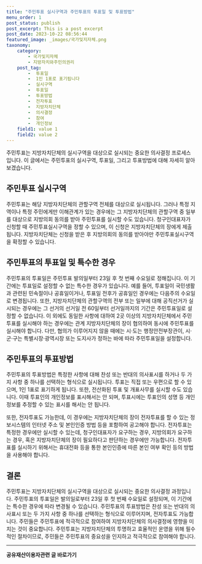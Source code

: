 ```yaml
---
title: "주민투표 실시구역과 주민투표의 투표일 및 투표방법"
menu_order: 1
post_status: publish
post_excerpt: This is a post excerpt
post_date: 2023-10-22 08:56:44
featured_image: _images/국가및지자체.png
taxonomy:
    category:
        - 국가및지자체
        - 지방자치와주민의권리
    post_tag:
        -  투표일
        -  1인 1표로 표기됩니다
        -  실시구역
        -  투표일
        -  투표방법
        -  전자투표
        -  지방자치단체
        -  의사결정
        -  참여
        -  개인정보
    field1: value 1
    field2: value 2
---
```



주민투표는 지방자치단체의 실시구역을 대상으로 실시되는 중요한 의사결정 프로세스입니다. 이 글에서는 주민투표의 실시구역, 투표일, 그리고 투표방법에 대해 자세히 알아보겠습니다.

## 주민투표 실시구역

주민투표는 해당 지방자치단체의 관할구역 전체를 대상으로 실시됩니다. 그러나 특정 지역이나 특정 주민에게만 이해관계가 있는 경우에는 그 지방자치단체의 관할구역 중 일부를 대상으로 지방의회 동의를 받아 주민투표를 실시할 수도 있습니다. 청구인대표자가 신청할 때 주민투표실시구역을 정할 수 있으며, 이 신청은 지방자치단체의 장에게 제출됩니다. 지방자치단체는 신청을 받은 후 지방의회의 동의를 받아야만 주민투표실시구역을 확정할 수 있습니다.

## 주민투표의 투표일 및 특수한 경우

주민투표의 투표일은 주민투표 발의일부터 23일 후 첫 번째 수요일로 정해집니다. 이 기간에는 투표일로 설정할 수 없는 특수한 경우가 있습니다. 예를 들어, 투표일이 국민생활과 관련된 민속절이나 공휴일이거나, 투표일 전후가 공휴일인 경우에는 다음주의 수요일로 변경됩니다. 또한, 지방자치단체의 관할구역의 전부 또는 일부에 대해 공직선거가 실시되는 경우에는 그 선거의 선거일 전 60일부터 선거일까지의 기간은 주민투표일로 설정할 수 없습니다. 이 외에도 동일한 사항에 대하여 2곳 이상의 지방자치단체에서 주민투표를 실시해야 하는 경우에는 관계 지방자치단체의 장이 협의하여 동시에 주민투표를 실시해야 합니다. 다만, 협의가 이루어지지 않을 때에는 시·도는 행정안전부장관이, 시·군·구는 특별시장·광역시장 또는 도지사가 정하는 바에 따라 주민투표일을 설정합니다.

## 주민투표의 투표방법

주민투표의 투표방법은 특정한 사항에 대해 찬성 또는 반대의 의사표시를 하거나 두 가지 사항 중 하나를 선택하는 형식으로 실시됩니다. 투표는 직접 또는 우편으로 할 수 있으며, 1인 1표로 표기하게 됩니다. 또한, 전산화된 투표 및 개표사무를 실시할 수도 있습니다. 이때 투표인의 개인정보를 표시해서는 안 되며, 투표시에는 투표인의 성명 등 개인정보를 추정할 수 있는 표시를 해서는 안 됩니다.

또한, 전자투표도 가능한데, 이 경우에는 지방자치단체의 장이 전자투표를 할 수 있는 정보시스템의 인터넷 주소 및 본인인증 방법 등을 포함하여 공고해야 합니다. 전자투표는 특정한 경우에만 실시할 수 있는데, 청구인대표자가 요구하는 경우, 지방의회가 요구하는 경우, 혹은 지방자치단체의 장이 필요하다고 판단하는 경우에만 가능합니다. 전자투표를 실시하기 위해서는 휴대전화 등을 통한 본인인증에 따른 본인 여부 확인 등의 방법을 사용해야 합니다.

## 결론

주민투표는 지방자치단체의 실시구역을 대상으로 실시되는 중요한 의사결정 과정입니다. 주민투표의 투표일은 발의일로부터 23일 후 첫 번째 수요일로 설정되며, 이 기간에는 특수한 경우에 따라 변경될 수 있습니다. 주민투표의 투표방법은 찬성 또는 반대의 의사표시 또는 두 가지 사항 중 하나를 선택하는 형식으로 이루어지며, 전자투표도 가능합니다. 주민들은 주민투표에 적극적으로 참여하여 지방자치단체의 의사결정에 영향을 미치는 것이 중요합니다. 주민투표는 지방자치단체의 투명하고 효율적인 운영을 위해 필수적인 절차이므로, 주민들은 주민투표의 중요성을 인지하고 적극적으로 참여해야 합니다.

<!-- wp:separator -->
<hr class="wp-block-separator has-alpha-channel-opacity"/>
<!-- /wp:separator -->
<!-- wp:group {"backgroundColor":"base","layout":{"type":"constrained"}} -->
<div class="wp-block-group has-base-background-color has-background"><!-- wp:paragraph {"align":"center","fontSize":"large"} -->
<p class="has-text-align-center has-large-font-size"><strong>공유재산이용자관련 글 바로가기</strong></p>
<!-- /wp:paragraph -->


<!-- wp:latest-posts{"categories": [{"id": 1570, "count": 19, "description": "", "link": "https://uknowlaw.com/category/%ea%b3%b5%ec%9c%a0%ec%9e%ac%ec%82%b0%ec%9d%b4%ec%9a%a9%ec%9e%90/", "name": "공유재산이용자", "slug": "공유재산이용자", "taxonomy": "category", "parent": 0, "meta": [],"_links":{"self":[{"href":"https://uknowlaw.com/wp-
json/wp/v2/categories/1570"}],"collection":[{"href":"https://uknowlaw.com/wp-json/wp/v2/categories"}],"about":[{"href":"https://uknowlaw.com/wp-
json/wp/v2/taxonomies/category"}],"wp:post_type":[{"href":"https://uknowlaw.com/wp-json/wp/v2/posts?categories=
1570"}],"curies":[{"name":"wp","href":"https://api.w.org/{rel}","templated":true}]}}],"postsToShow":100,"excerptLength":28,"postLayout":"grid","columns":2,"featuredImageAlign":"left","featuredImageSizeSlug":"large","fontSize":"medium"} /-->
</div>
<!-- /wp:group -->
    